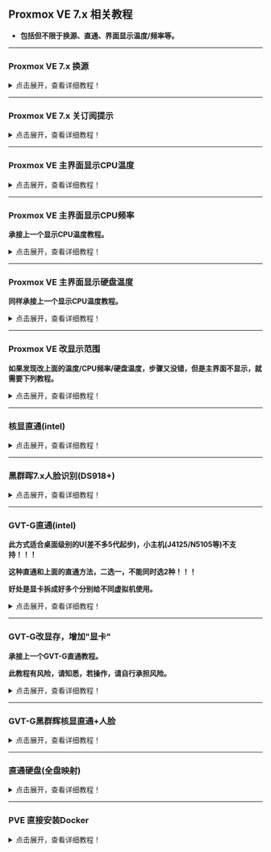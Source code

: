 ## Proxmox VE 7.x 相关教程

* **包括但不限于换源、直通、界面显示温度/频率等。**


***


### Proxmox VE 7.x 换源

<details>
<summary>点击展开，查看详细教程！</summary>

#### SSH登录到pve后台，然后一条一条的执行命令

#### 1.处理掉企业源
```
rm -rf /etc/apt/sources.list.d/pve-install-repo.list
```

```
echo "#deb https://enterprise.proxmox.com/debian/pve Bullseye pve-enterprise" > /etc/apt/sources.list.d/pve-enterprise.list
```


#### 2.开始换源

```
wget https://mirrors.ustc.edu.cn/proxmox/debian/proxmox-release-bullseye.gpg -O /etc/apt/trusted.gpg.d/proxmox-release-bullseye.gpg
```

```
echo "deb https://mirrors.ustc.edu.cn/proxmox/debian/pve bullseye pve-no-subscription" > /etc/apt/sources.list.d/pve-no-subscription.list
```
```
echo "deb https://mirrors.ustc.edu.cn/proxmox/debian/ceph-pacific bullseye main" > /etc/apt/sources.list.d/ceph.list
```

```
sed -i.bak "s#http://download.proxmox.com/debian#https://mirrors.ustc.edu.cn/proxmox/debian#g" /usr/share/perl5/PVE/CLI/pveceph.pm
```
```
sed -i.bak "s#ftp.debian.org/debian#mirrors.aliyun.com/debian#g" /etc/apt/sources.list
```
```
sed -i "s#security.debian.org#mirrors.aliyun.com/debian-security#g" /etc/apt/sources.list
```
```
echo "deb http://download.proxmox.com/debian/pve bullseye pve-no-subscription" >>  /etc/apt/sources.list
```


#### 3.最后更新
```
apt update && apt dist-upgrade -y
```

</details>



***


###  Proxmox VE 7.x 关订阅提示

<details>
<summary>点击展开，查看详细教程！</summary>

#### 1.WinSCP登录到PVE，编辑打开这个文件：/usr/share/javascript/proxmox-widget-toolkit/proxmoxlib.js (防止手贱，建议备份)


#### 2.搜索 data.status.toLowerCase，找到这一段：

![jpg](./pic/01.jpg)

#### 3.直接删掉红框内容，变成如下图，最后保存即可。

![jpg](./pic/02.jpg)

* 如果更新到PVE 7.1-5或者更新，发现改了上面的没效果，那么就要多改一步：

* 继续搜索 data.status.toLowerCase，找到这一段：

![jpg](./pic/03.jpg)

* 直接删掉红框内容，变成如下图，最后保存即可

![jpg](./pic/04.jpg)

#### 4.改完保存，重进PVE界面刷新，去更新点击刷新，就没订阅提示了。

</details>



***


### Proxmox VE 主界面显示CPU温度

<details>
<summary>点击展开，查看详细教程！</summary>

#### 1.登录PVE的SSH，执行命令安装sensors：
```
apt-get install lm-sensors
```

#### 2.探测下温度，执行：`sensors-detect` (一路yes，回车)

#### 3.获取温度信息，执行：`sensors`

![jpg](./pic/1.jpg)

 * acpitz-acpi-0那里是主板温度：temp1和temp2 (有些主板不一样，建议不管主板温度)

 * coretemp-isa-0000那里是CPU温度：Core0和Core1 (几个核心就是显示几个，演示机只有双核，所以只有2个) 


#### 4.WinSCP登录到PVE，修改这个文件：/usr/share/perl5/PVE/API2/Nodes.pm 

(我习惯于下载到本地用Notepad++修改)

搜索：`$res->{pveversion} = PVE::pvecfg::package()`

在这个定义的下方添加：`$res->{thermalstate} = `sensors`;`

结果如图：

![jpg](./pic/2.jpg)


修改完保存，然后塞回路径。


#### 5.修改这个文件：/usr/share/pve-manager/js/pvemanagerlib.js (建议备份，万一自己改炸就不好了。)

(我习惯于下载到本地用Notepad++修改)

搜索`PVE Manager Version`

![jpg](./pic/3.jpg)

 * 在这个定义的下方添加一个定义：

```
	{
          itemId: 'thermal',
          colspan: 2,
          printBar: false,
          title: gettext('CPU温度'),
          textField: 'thermalstate',
          renderer:function(value){
              const p0 = value.match(/Package id 0.*?\+([\d\.]+)Â/)[1];
              const c0 = value.match(/Core 0.*?\+([\d\.]+)Â/)[1];
              const c1 = value.match(/Core 1.*?\+([\d\.]+)Â/)[1];
              const b0 = value.match(/temp1.*?\+([\d\.]+)?/)[1];
              const b1 = value.match(/temp2.*?\+([\d\.]+)?/)[1];
              return `Package: ${p0} ℃ || 核心1: ${c0} ℃ | 核心2: ${c1} ℃ || 主板: ${b0} ℃ | ${b1} ℃ `
            }
    },
```

结果如图：
![jpg](./pic/4.jpg)

因为我是双核心，所以只写了2个核心的温度参数。


 * 如果不要加入主板温度，就是这样：
```
	{
          itemId: 'thermal',
          colspan: 2,
          printBar: false,
          title: gettext('CPU温度'),
          textField: 'thermalstate',
          renderer:function(value){
              const p0 = value.match(/Package id 0.*?\+([\d\.]+)Â/)[1];
              const c0 = value.match(/Core 0.*?\+([\d\.]+)Â/)[1];
              const c1 = value.match(/Core 1.*?\+([\d\.]+)Â/)[1];
              return `Package: ${p0} ℃ || 核心1: ${c0} ℃ | 核心2: ${c1} ℃ `
            }
    },
```


 * 如果是四核心的就是这样：

```         
	{
          itemId: 'thermal',
          colspan: 2,
          printBar: false,
          title: gettext('CPU温度'),
          textField: 'thermalstate',
          renderer:function(value){
              const p0 = value.match(/Package id 0.*?\+([\d\.]+)Â/)[1];
              const c0 = value.match(/Core 0.*?\+([\d\.]+)Â/)[1];
              const c1 = value.match(/Core 1.*?\+([\d\.]+)Â/)[1];
              const c2 = value.match(/Core 2.*?\+([\d\.]+)Â/)[1];
              const c3 = value.match(/Core 3.*?\+([\d\.]+)Â/)[1];
              const b0 = value.match(/temp1.*?\+([\d\.]+)?/)[1];
              const b1 = value.match(/temp2.*?\+([\d\.]+)?/)[1];
              return `Package: ${p0} ℃ || 核心1: ${c0} ℃ | 核心2: ${c1} ℃ | 核心3: ${c2} ℃ | 核心4: ${c3} ℃ || 主板: ${b0} ℃ | ${b1} ℃ `
            }
    },	  
```


 * 如果是四核心不要加入主板温度就是这样：

```         
	{
          itemId: 'thermal',
          colspan: 2,
          printBar: false,
          title: gettext('CPU温度'),
          textField: 'thermalstate',
          renderer:function(value){
              const p0 = value.match(/Package id 0.*?\+([\d\.]+)Â/)[1];
              const c0 = value.match(/Core 0.*?\+([\d\.]+)Â/)[1];
              const c1 = value.match(/Core 1.*?\+([\d\.]+)Â/)[1];
              const c2 = value.match(/Core 2.*?\+([\d\.]+)Â/)[1];
              const c3 = value.match(/Core 3.*?\+([\d\.]+)Â/)[1];
              return `Package: ${p0} ℃ || 核心1: ${c0} ℃ | 核心2: ${c1} ℃ | 核心3: ${c2} ℃ | 核心4: ${c3} ℃ `
            }
    },	  
```

 * 所以自己设备几个核心，按需修改。修改完保存，然后塞回路径。

#### 6.改完执行 `systemctl restart pveproxy` 重进PVE主页，就看到温度显示了。

![jpg](./pic/6.jpg)


</details>


***


### Proxmox VE 主界面显示CPU频率

**承接上一个显示CPU温度教程。**

<details>
<summary>点击展开，查看详细教程！</summary>

#### * 扩展下，主界面添加CPU频率：

#### 1.也是修改 /usr/share/perl5/PVE/API2/Nodes.pm 和 /usr/share/pve-manager/js/pvemanagerlib.js 这2个文件

* /usr/share/perl5/PVE/API2/Nodes.pm 刚刚修改CPU温度那里添加：

```
$res->{cpusensors} = `lscpu | grep MHz`;
```
![jpg](./pic/25.jpg)

* /usr/share/pve-manager/js/pvemanagerlib.js 刚刚修改温度的下一行添加：

```
	{
          itemId: 'MHz',
          colspan: 2,
          printBar: false,
          title: gettext('CPU频率'),
          textField: 'cpusensors',
          renderer:function(value){
			  const f0 = value.match(/CPU MHz.*?([\d]+)/)[1];
			  const f1 = value.match(/CPU min MHz.*?([\d]+)/)[1];
			  const f2 = value.match(/CPU max MHz.*?([\d]+)/)[1];
			  return `CPU实时: ${f0} MHz | 最小: ${f1} MHz | 最大: ${f2} MHz `
            }
	},
```
![jpg](./pic/26.jpg)

#### 2.改完执行 `systemctl restart pveproxy` 重进PVE主页，效果如图：

![jpg](./pic/27.jpg)

</details>


***


### Proxmox VE 主界面显示硬盘温度

**同样承接上一个显示CPU温度教程。**

<details>
<summary>点击展开，查看详细教程！</summary>

#### * 扩展下，主界面添加硬盘温度：

#### 1.登录PVE的SSH，执行命令安装hddtemp：
```
apt-get install hddtemp
```

* 然后执行 `chmod +s /usr/sbin/hddtemp`

* 执行 `hddtemp /dev/sd?` 就能看到硬盘温度：

![jpg](./pic/33.jpg)


#### 2.然后修改 /usr/share/perl5/PVE/API2/Nodes.pm 和 /usr/share/pve-manager/js/pvemanagerlib.js 这2个文件

* /usr/share/perl5/PVE/API2/Nodes.pm 刚刚修改CPU温度那里添加：

```
 $res->{thermal_hdd} = `hddtemp /dev/sd?`;
```
![jpg](./pic/30.jpg)

* /usr/share/pve-manager/js/pvemanagerlib.js 刚刚修改温度的下一行添加：

```
	{
            itemId: 'thermal-hdd',
            colspan: 2,
            printBar: false,
            title: gettext('硬盘温度'),
            textField: 'thermal_hdd',
            renderer: function(value) {
                value = value.replaceAll('Â', '');
                return value.replaceAll('\n', '<br>');
            }
	}
```
![jpg](./pic/31.jpg)

#### 3.改完执行 `systemctl restart pveproxy` 重进PVE主页，效果如图：

![jpg](./pic/32.jpg)



</details>



***




### Proxmox VE 改显示范围

**如果发现改上面的温度/CPU频率/硬盘温度，步骤又没错，但是主界面不显示，就需要下列教程。**

<details>
<summary>点击展开，查看详细教程！</summary>

#### 改布局：

* 还是这个文件：pvemanagerlib.js，搜索：`widget.pveNodeStatus`

![jpg](./pic/29.jpg)

将 height: 300 改大为400，或者更大，然后保存。



* 搜索：`gettext('Status') + ': ' + zpool` (这一处不一定有，搜不到，就不用管了。)

![jpg](./pic/28.jpg)

将 height: 600 改大为700，或者更大，然后保存。


</details>



***


### 核显直通(intel)

<details>
<summary>点击展开，查看详细教程！</summary>

#### 1.编辑GRUB配置文件：/etc/default/grub

```
sed -i "s/quiet/quiet intel_iommu=on iommu=pt video=efifb:off,vesafb:off/g" /etc/default/grub
```

改好结果：

![jpg](./pic/7.jpg)


然后执行：
```
update-grub
```

#### 2.添加所需的系统模块(驱动)：/etc/modules

```
echo "vfio" >> /etc/modules

echo "vfio_iommu_type1" >> /etc/modules

echo "vfio_pci" >> /etc/modules

echo "vfio_virqfd" >> /etc/modules
```

改好结果：

![jpg](./pic/8.jpg)


* #### PVE7.x 直接跳过3、4、5，直接到第6步即可；PVE6.x就一步步看。


#### 3.添加模块(驱动)黑名单：/etc/modprobe.d/pve-blacklist.conf

```
echo "blacklist snd_hda_intel" >> /etc/modprobe.d/pve-blacklist.conf

echo "blacklist snd_hda_codec_hdmi" >> /etc/modprobe.d/pve-blacklist.conf

echo "blacklist i915" >> /etc/modprobe.d/pve-blacklist.conf
```

改好结果：

![jpg](./pic/9.jpg)


#### 4.查看GPU的ID：
```
lspci -nn | grep VGA
```

比如我的：
```
00:02.0 VGA compatible controller [0300]: Intel Corporation HD Graphics [8086:1606] (rev 08)
```
![jpg](./pic/10.jpg)

 * 8086:1606 就是核显的ID

 * 00:02.0 是核显的编号

接着执行：(ids=xxxx:xxxx，xxxx:xxxx替换成你获取的ID)
```
echo "options vfio-pci ids=8086:1606" >> /etc/modprobe.d/vfio.conf
```

#### 5.如果要音频直通，就搜索音频设备的ID
```
lspci -nn | grep Audio
```
比如我的：
```
00:03.0 Audio device [0403]: Intel Corporation Broadwell-U Audio Controller [8086:160c] (rev 08)
00:1b.0 Audio device [0403]: Intel Corporation Wildcat Point-LP High Definition Audio Controller [8086:9ca0] (rev 03)
```
![jpg](./pic/11.jpg)

 * 8086:160c/8086:9ca0  就是音频设备ID (一个是板载，一个是单独的音频孔，所以是2个)

 * 00:03.0/00:1b.0 是音频设备编号

接着执行：(ids=xxxx:xxxx，xxxx:xxxx替换成你获取的GPU/音频设备ID，用英文逗号隔开)
```
echo "options vfio-pci ids=8086:1606,8086:160c,8086:9ca0" >> /etc/modprobe.d/vfio.conf
```

#### 6.更新内核并重启：

执行：
```
update-initramfs -u

reboot
```

#### 7.验证是否开启iommu：

终端输入：

```
dmesg | grep 'remapping'
```

要出现：DMAR-IR: Enabled IRQ remapping in x2apic mode


接着用下面的命令：
```
find /sys/kernel/iommu_groups/ -type l  
```
出现很多数据，每一行最后的xx:xx.x是设备编号，查看要直通的设备的编号是否在里面。

#### 8.添加PCI设备即可：(我只添加核显，音频设备看设备编号按需添加)


![jpg](./pic/12.jpg)


![jpg](./pic/13.jpg)


#### 9.验证核显直通成功没？

 * 在直通后的系统的终端执行：
```
ls /dev/dri
```
 * 输出如图，出现“renderD128”就成功了：

![jpg](./pic/21.jpg)

</details>


***


### 黑群晖7.x人脸识别(DS918+)

<details>
<summary>点击展开，查看详细教程！</summary>

#### 1.已经按照上面的步骤，核显直通黑裙7；

#### 2.编辑"/etc/pve/qemu-server/102.conf"文件：

* 为啥是102.conf，因为演示的黑裙7的虚拟机ID是102，根据你自己的来。

显卡hostpci0: 这一行的最后，添加：
```
,legacy-igd=1
```

![jpg](./pic/22.jpg)

#### 3.回到PVE管理界面，更改黑裙7的硬件——显示为无，然后重启黑裙7。

![jpg](./pic/23.jpg)

#### 4.然后等待Photos索引，就能看到人脸已经识别了。

![jpg](./pic/24.jpg)

</details>



***


### GVT-G直通(intel)

**此方式适合桌面级别的U(差不多5代起步)，小主机(J4125/N5105等)不支持！！！**

**这种直通和上面的直通方法，二选一，不能同时选2种！！！**

**好处是显卡拆成好多个分别给不同虚拟机使用。**

<details>
<summary>点击展开，查看详细教程！</summary>

#### 1.首先在主板BIOS里面启用GTD，GTX等选项，若有aperture size选项，建议512M，没有就不管吧；

#### 2.编辑GRUB配置文件：/etc/default/grub

```
sed -i "s/quiet/quiet intel_iommu=on i915.enable_gvt=1/g" /etc/default/grub
```

然后执行：
```
update-grub
```

#### 3.添加所需的系统模块(驱动)：/etc/modules

```
echo "vfio" >> /etc/modules

echo "vfio_iommu_type1" >> /etc/modules

echo "vfio_pci" >> /etc/modules

echo "vfio_virqfd" >> /etc/modules

echo "kvmgt" >> /etc/modules
```
#### 4.更新内核并重启：

执行：
```
update-initramfs -u

reboot
```

#### 5.验证是否开启GVT：

0000:00:02.0  将00:02.0换成自己的GPU的编号 (lspci -nn | grep VGA 查看，最前面的就是)

```
ls /sys/bus/pci/devices/0000:00:02.0/mdev_supported_types/
```

出现如下即为成功(教程机核显为UHD630)：

i915-GVTg_V5_4 i915-GVTg_V5_8

#### 6.配置直通：

cpu类型设置成HOST，将机器设置成q35，将虚拟机显卡设置成无，添加PCIE设备：勾选高级里的ROM-Bar和PCI-E，主GPU不勾选，MDev类型选择合适"显卡"。

![jpg](./pic/20.jpg)

* “可用”显示的多少，就可以添加多个“显卡”。

比如上图就是说：只能添加1个v5_4的“显卡”或者添加2个v5_8的“显卡”，只能用一种类型的显卡。

</details>


***



### GVT-G改显存，增加"显卡"

**承接上一个GVT-G直通教程。**

**此教程有风险，请知悉，若操作，请自行承担风险。**

<details>
<summary>点击展开，查看详细教程！</summary>

#### 为了分配更多显卡，需给核显分配更多显存。但一般主板的BIOS并没有给调节显存的选项"aperture size"，只给了类似DVMT(共享显存)选项，最大1024MB，当把DVMT改成1024MB后，并没有用。所以本教程强行改aperture size。

通过命令 `lspci -vs 00:02.0` 查看，一般默认是256M。

![jpg](./pic/gvt/1.jpg)

128M的显卡只有一个，所以需要改大到512M。

![jpg](./pic/20.jpg)

#### 1.自行去主板官网下载当前主板的BIOS(注意版本)，然后下载教程提供的工具包。

[工具包下载地址](https://raw.githubusercontent.com/xiangfeidexiaohuo/ProxmoxVE-7.0-DIY/master/%E6%94%B9GVT%E5%B7%A5%E5%85%B7%E5%8C%85.zip)

#### 2.使用工具包里的UEFITool0270工具，打开BIOS文件，提取模块；

![jpg](./pic/gvt/2.jpg)

* 按Ctrl+F打开搜索页面，切换到text选项卡，搜索aperture size：

![jpg](./pic/gvt/3.jpg)

* 点击搜索出来的结果，会跳转到对应模块位置；

![jpg](./pic/gvt/4.jpg)

* 然后导出模块，并另存为。

![jpg](./pic/gvt/5.jpg)

![jpg](./pic/gvt/6.jpg)

#### 3.使用工具包里的IRFExtractor.exe打开另存为的文件，找偏移量。

* 打开，并解析出文本，另存为。

![jpg](./pic/gvt/7.jpg)

![jpg](./pic/gvt/8.jpg)

* 打开解析文本，搜索aperture size，红框内的 `0x2E8` 就是我们要找的偏移量。每个主板的BIOS偏移量不一样。

![jpg](./pic/gvt/9.jpg)

* 通过图可以看出，默认是0x1，也就是256M。若要改512M，就得默认0x3，改1G，就得默认0x7。

![jpg](./pic/gvt/10.jpg)

#### 4.准备一个U盘，格式化为FAT32，然后把工具包内的EFI文件夹放U盘根目录，然后电脑重启进U盘引导。

![jpg](./pic/gvt/11.jpg)

* U盘引导进入grub命令行模式，直接输入命令：`setup_var 0x2E8 0x3` ，意思就是把aperture size的偏移量默认改成0x3，也就是aperture size为512M。

* 建议只改512M，经验告诉我们改1G，可能会出问题。

![jpg](./pic/gvt/12.jpg)

#### 5.改完成功后，开机PVE，就会看到"显卡"多了很多。

通过命令 `lspci -vs 00:02.0` 查看，已经变成512M。

![jpg](./pic/gvt/16.jpg)

![jpg](./pic/gvt/13.jpg)


</details>


***


### GVT-G黑群辉核显直通+人脸

<details>
<summary>点击展开，查看详细教程！</summary>

#### 1.先把群辉虚拟机关机，然后硬件——显示，设为无； 然后修改虚拟机配置文件；

/etc/pve/qemu-server/102.conf (教程演示群辉虚拟机ID是102，所以是102.conf)

在配置文件第一行写入以下代码：

```
args: -device vfio-pci,sysfsdev=/sys/bus/mdev/devices/604e42e4-2e90-11ec-8861-037c58d42915,addr=02.0,x-igd-opregion=on,driver=vfio-pci-nohotplug
```
![jpg](./pic/gvt/14.jpg)

#### 2.然后PVE终端，运行命令：

```
mkdir /var/lib/vz/snippets

cp /usr/share/pve-docs/examples/guest-example-hookscript.pl /var/lib/vz/snippets/102-autocreate.pl
```

尾部的102和虚拟机ID对应；然后修改/var/lib/vz/snippets/102-autocreate.pl，在如图位置添加下列2行代码：

```
system("echo 604e42e4-2e90-11ec-8861-037c58d42915 > /sys/bus/pci/devices/0000:00:02.0/mdev_supported_types/i915-GVTg_V5_4/create");

上一行代码中的i915-GVTg_V5_4，取决于你要什么类型的显卡，V5_2/8都行。


system("echo 1 > /sys/bus/mdev/devices/604e42e4-2e90-11ec-8861-037c58d42915/remove");
```
![jpg](./pic/gvt/15.jpg)


#### 3.最后终端执行：`qm set 102 --hookscript local:snippets/102-autocreate.pl` (102和虚拟机ID对应)

#### 4.群辉开机，核显已经直通，且photo人脸ok。


</details>


***



### 直通硬盘(全盘映射)

<details>
<summary>点击展开，查看详细教程！</summary>

#### 上面说了核显直通，接着说硬盘直通。前面步骤完成了，现在很简单了。

#### 1.查看读取存储设备序列号：
```
ls /dev/disk/by-id
```

![jpg](./pic/18.jpg)


找出自己的硬盘序列号。比如我的就是：

ata-ST1000XXXXXXXXXXXXXXX

#### 2.执行命令：

 * 102：改成自己要直通硬盘的的虚拟机ID。

 * sata1：已有sata0，所以往后排，为sata1，按需修改。

```
qm set 102 -sata1 /dev/disk/by-id/ata-ST1000XXXXXXXXXXXXXXX
```

返回下面信息就说明成功挂载：

update VM 102: -sata1 /dev/disk/by-id/ata-ST1000XXXXXXXXXXXXXXX


#### 3.返回PVE查看，已经挂载，重启即可完成。

![jpg](./pic/19.jpg)

</details>


***


### PVE 直接安装Docker

<details>
<summary>点击展开，查看详细教程！</summary>

#### 1.登录PVE的SSH，输入以下命令，安装Docker：
```
curl -sSL https://get.docker.com/ | sh

chmod 777 /var/run/docker.sock

systemctl start docker

systemctl enable docker.service
```

上面的命令一条一条执行完毕后，docker就安装好了。

![jpg](./pic/14.jpg)


#### 2.接着终端继续输入命令，安装Portainer-CE汉化版：

```
docker run -d --restart=always --name="portainer" -p 9000:9000 -v /var/run/docker.sock:/var/run/docker.sock -v portainer_data:/data 6053537/portainer-ce
```

#### 3.等待上述安装命令执行完毕，然后打开PVE的IP地址+9000端口，进入Portainer-CE。

ps：例如我的pve的ip是192.168.100.1，那么就是进入http://192.168.100.1:9000。

![jpg](./pic/17.jpg)

</details>



